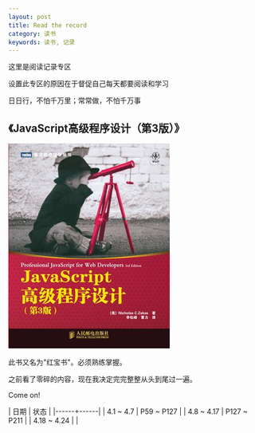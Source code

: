 ```yaml
---
layout: post
title: Read the record
category: 读书
keywords: 读书, 记录
---
```



这里是阅读记录专区

设置此专区的原因在于督促自己每天都要阅读和学习

日日行，不怕千万里；常常做，不怕千万事

## 《JavaScript高级程序设计（第3版）》

![pic](/assets/img/books/jspro.jpg)

此书又名为"红宝书"。必须熟练掌握。

之前看了零碎的内容，现在我决定完完整整从头到尾过一遍。

Come on! 

| 日期 | 状态 | 
|------+------| 
| 4.1 ~ 4.7 | P59 ~ P127 | 
| 4.8 ~ 4.17 | P127 ~ P211 | 
| 4.18 ~ 4.24 | | 